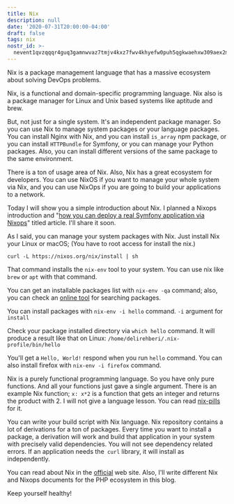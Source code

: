```yaml
---
title: Nix
description: null
date: '2020-07-31T20:00:00-04:00'
draft: false
tags: nix
nostr_id: >-
  nevent1qvzqqqr4guq3gamnwvaz7tmjv4kxz7fwv4khyefw0puh5qgkwaehxw309aex2mrp0yhxummnw3ezucnpdejqqg8uj709wk7mgngape5zrlp8xmaah696a3zgp00awj28lhnx756lsy6rc3j4
---
```



Nix is a package management language that has a massive ecosystem about solving DevOps problems.

Nix, is a functional and domain-specific programming language. Nix also is a package manager for Linux and Unix based systems like aptitude and brew.
<!--more-->
But, not just for a single system. It's an independent package manager. So you can use Nix to manage system packages or your language packages. You can install Nginx with Nix, and you can install `is_array` npm package, or you can install `HTTPBundle` for Symfony, or you can manage your Python packages. Also, you can install different versions of the same package to the same environment. 

There is a ton of usage area of Nix. Also, Nix has a great ecosystem for developers. You can use NixOS if you want to manage your whole system via Nix, and you can use NixOps if you are going to build your applications to a network.

Today I will show you a simple introduction about Nix. I planned a Nixops introduction and "[how you can deploy a real Symfony application via Nixops]()" titled article. I'll share it soon.


As I said, you can manage your system packages with Nix. Just install Nix your Linux or macOS; (You have to root access for install the nix.)

```
curl -L https://nixos.org/nix/install | sh
```

That command installs the `nix-env` tool to your system. You can use nix like `brew` or `apt` with that command. 

You can get an installable packages list with `nix-env -qa` command; also, you can check an [online tool](https://nixos.org/nixos/packages.html) for searching packages.

You can install packages with `nix-env -i hello`  command. `-i` argument for `install`

Check your package installed directory via `which hello` command. It will produce a result like that on Linux: `/home/delirehberi/.nix-profile/bin/hello`

You'll get a `Hello, World!` respond when you run `hello` command. You can also install firefox with `nix-env -i firefox` command.

Nix is a purely functional programming language. So you have only pure functions. And all your functions just gave a single argument. There is an example Nix function; `x: x*2` is a function that gets an integer and returns the product with 2.  I will not give a language lesson. You can read [nix-pills](https://nixos.org/nixos/nix-pills/basics-of-language.html) for it.

You can write your build script with Nix language. Nix repository contains a lot of derivations for a ton of packages. Every time you want to install a package, a derivation will work and build that application in your system with precisely valid dependencies. You will not see dependency related errors. If an application needs the` curl` library, it will install as independently. 

You can read about Nix in the [official](https://nixos.org/) web site. Also, I'll write different Nix and Nixops documents for the PHP ecosystem in this blog.

Keep yourself healthy!

